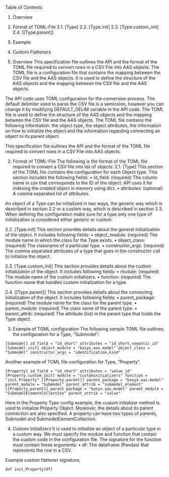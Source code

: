 Table of Contents

1.	Overview 
2.	Format of TOML-File
2.1.	[Type]
2.2.	[Type.init]
2.3.	[Type.custom_init]
2.4.	[[Type.parent]]
3.	Example 
4.	Custom Flatteners

1.	Overview
This specification file outlines the API and the format of the TOML file required to convert rows in a CSV File into AAS objects. The TOML file is a configuration file that contains the mapping between the CSV file and the AAS objects. It is used to define the structure of the AAS objects and the mapping between the CSV file and the AAS objects. 

The API code uses TOML configuration for the conversion process. The default delimiter used to parse the CSV file is a semicolon, however you can change it by modifying DEFAULT_DELIM variable in the API code. The TOML file is used to define the structure of the AAS objects and the mapping between the CSV file and the AAS objects. The TOML file contains the following information: the object type, the object attributes, the information on how to initialize the object and the information regarding connecting an object to its parent object.

This specification file outlines the API and the format of the TOML file required to convert rows in a CSV File into AAS objects.

2.	Format of TOML-File
The following is the format of the TOML file required to convert a CSV file into list of objects:
2.1.	[Type]
This section of the TOML file contains the configuration for each Object type. This section includes the following fields:
•	Id_field: (required) The column name in csv that corresponds to the ID of the object. API uses it for indexing the created object in memory using dict.
•	attributes: (optional) A comma separated list of attributes.

An object of a Type can be initialized in two ways, the generic way which is described in section 2.2 or a custom way, which is described in section 2.3. When defining the configuration make sure for a type only one type of initialization is considered either generic or custom.


2.2.	[Type.init]
This section provides details about the general initialization of the object. It includes following fields:
•	object_module: (required) The module name in which the class for the Type exists.
•	object_class: (required) The classname of a particular type.
•	constructor_args: (required) The comma separated attributes of a type that goes in the constructor call to initialize the object.



2.3.	[Type.custom_init]
This section provides details about the custom initialization of the object. It includes following fields:
•	module: (required) The module name of the custom initializers.
•	function: (required) The function name that handles custom initialization for a type.

2.4.	[[Type.parent]]
This section provides details about the connecting initialization of the object. It includes following fields:
•	parent_package: (required) The module name for the class for the parent type.
•	parent_module: (required) The class name of the parent type.
•	parent_attrib: (required) The attribute (list) in the parent type that holds the Type object.

3.	Example of TOML configuration
The following sample TOML file outlines the configuration for a Type, “Submodel”:

`[Submodel]
id_field = "id_short"
attributes = "id_short,semantic_id"
[Submodel.init]
object_module = "basyx.aas.model"
object_class = "Submodel"
constructor_args = "identification,kind"`

Another example of TOML file configuration for Type, “Property”. 

`[Property]
id_field = "id_short"
attributes = "value_id"
[Property.custom_init]
module = "custominitializers"
function = "init_Property"
[[Property.parent]]
parent_package = "basyx.aas.model"
parent_module = "Submodel"
parent_attrib = "submodel_element"
[[Property.parent]]
parent_package = "basyx.aas.model"
parent_module = "SubmodelElementCollection"
parent_attrib = "value"`

Here in the Property Type config example, the custom initializer method is used to initialize Property Object. Moreover, the details about its parent connection are also specified. A property can have two types of parents, Submodel and SubmodelElementCollection.


4.	Custom Initializers
It is used to initialize an object of a particular type in a custom way. We must specify the module and function that contain the custom code in the configuration file. The signature for the function must contain these arguments:
•	df: The dataframe (Pandas) that represents the row in a CSV.

Example custom flattener signature,

`def init_Property(df)`

